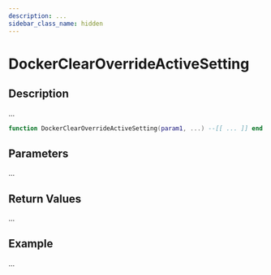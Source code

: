 ```yaml
---
description: ...
sidebar_class_name: hidden
---
```


# DockerClearOverrideActiveSetting

## Description

...

```lua
function DockerClearOverrideActiveSetting(param1, ...) --[[ ... ]] end
```

## Parameters

...

## Return Values

...

## Example

...


